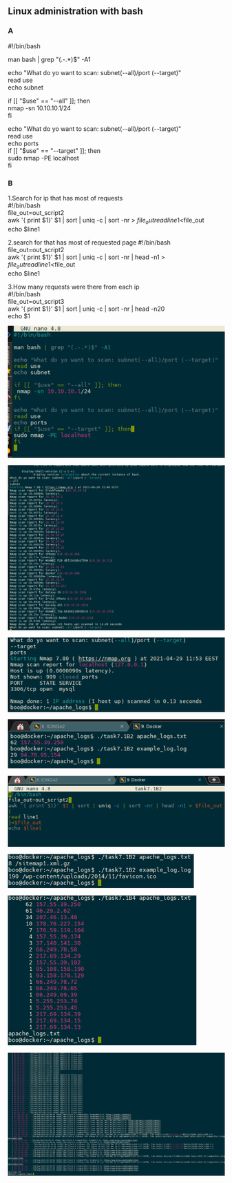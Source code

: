 ## Linux administration with bash

### A

#!/bin/bash  

man bash | grep "(.-.*)$" -A1  

echo "What do yo want to scan: subnet(--all)/port (--target)"  
read use  
echo subnet  

if [[ "$use" == "--all" ]]; then  
 nmap -sn 10.10.10.1/24  
fi  

echo "What do yo want to scan: subnet(--all)/port (--target)"  
read use  
echo ports  
if [[ "$use" == "--target" ]]; then  
sudo nmap -PE localhost  
fi  

### B
1.Search for ip that has most of requests  
#!/bin/bash  
file_out=out_script2  
awk '{ print $1}' $1 | sort | uniq -c | sort -nr > $file_out  
{  
read line1  
}<$file_out  
echo $line1  

2.search for that has most of requested page
#!/bin/bash  
file_out=out_script2  
awk '{ print $1}' $1 | sort | uniq -c | sort -nr | head -n1 > $file_out  
{  
read line1  
}<$file_out  
echo $line1  

3.How many requests were there from each ip  
#!/bin/bash  
file_out=out_script3  
awk '{ print $1}' $1 | sort | uniq -c | sort -nr | head -n20  
echo $1  



![images](https://github.com/Docker-Meds/DevOps_online_Vinnytsia_2021Q2/blob/Master/m7/task7.1/images/0.PNG)

![images](https://github.com/Docker-Meds/DevOps_online_Vinnytsia_2021Q2/blob/Master/m7/task7.1/images/1.PNG)

![images](https://github.com/Docker-Meds/DevOps_online_Vinnytsia_2021Q2/blob/Master/m7/task7.1/images/2.PNG)

![images](https://github.com/Docker-Meds/DevOps_online_Vinnytsia_2021Q2/blob/Master/m7/task7.1/images/3.PNG)

![images](https://github.com/Docker-Meds/DevOps_online_Vinnytsia_2021Q2/blob/Master/m7/task7.1/images/4.PNG)

![images](https://github.com/Docker-Meds/DevOps_online_Vinnytsia_2021Q2/blob/Master/m7/task7.1/images/5.PNG)

![images](https://github.com/Docker-Meds/DevOps_online_Vinnytsia_2021Q2/blob/Master/m7/task7.1/images/6.PNG)

![images](https://github.com/Docker-Meds/DevOps_online_Vinnytsia_2021Q2/blob/Master/m7/task7.1/images/7.PNG)
